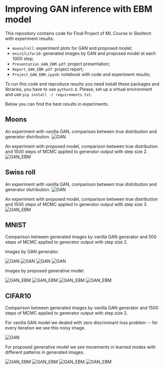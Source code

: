 # Improving GAN inference with EBM model

This repository contains code for Final Project of ML Course in Skoltech with experiment results:
- `moons`/`roll`: experiment plots for GAN and proposed model;
- `mnist`/`cifar10`: generated images by GAN and proposed model at each 1000 step;
- `Presentation_GAN_EBM.pdf`: project presentation;
- `Report_GAN_EBM.pdf`: project report;
- `Project_GAN_EBM.ipynb`: notebook with code and experiment results;

To run this code and reproduce results you need install these packages and libraries, you have to use `python3.8`. Please, set up a virtual environment and use `pip install -r requirements.txt`.

Below you can find the best results in experiments.

## Moons
An experiment with vanilla GAN, comparison between true distribution and generator distribution.
![GAN](https://github.com/v-vskv-v/GAN_EBM/blob/master/moons/GAN.png)

An experiment with proposed model, comparison between true distribution and 1500 steps of MCMC applied to generator output with step size 2.
![GAN_EBM](https://github.com/v-vskv-v/GAN_EBM/blob/master/moons/GAN_EBM.png)

## Swiss roll
An experiment with vanilla GAN, comparison between true distribution and generator distribution.
![GAN](https://github.com/v-vskv-v/GAN_EBM/blob/master/roll/GAN.png)

An experiment with proposed model, comparison between true distribution and 1500 steps of MCMC applied to generator output with step size 3.
![GAN_EBM](https://github.com/v-vskv-v/GAN_EBM/blob/master/roll/GAN_EBM.png)

## MNIST
Comparison between generated images by vanilla GAN generator and 500 steps of MCMC  applied to generator output with step size 2.

Images by GAN generator.

![GAN](https://github.com/v-vskv-v/GAN_EBM/blob/master/mnist/GAN/step38000.jpg "Vanilla GAN") ![GAN](https://github.com/v-vskv-v/GAN_EBM/blob/master/mnist/GAN/step35000.jpg "Vanilla GAN") ![GAN](https://github.com/v-vskv-v/GAN_EBM/blob/master/mnist/GAN/step30000.jpg "Vanilla GAN") ![GAN](https://github.com/v-vskv-v/GAN_EBM/blob/master/mnist/GAN/step36000.jpg "Vanilla GAN")

Images by proposed generative model.

![GAN_EBM](https://github.com/v-vskv-v/GAN_EBM/blob/master/mnist/GAN_EBM/step11000.jpg "Proposed model") ![GAN_EBM](https://github.com/v-vskv-v/GAN_EBM/blob/master/mnist/GAN_EBM/step10000.jpg "Proposed model") ![GAN_EBM](https://github.com/v-vskv-v/GAN_EBM/blob/master/mnist/GAN_EBM/step8000.jpg "Proposed model") ![GAN_EBM](https://github.com/v-vskv-v/GAN_EBM/blob/master/mnist/GAN_EBM/step12000.jpg "Proposed model")  

## CIFAR10
Comparison between generated images by vanilla GAN generator and 1500 steps of MCMC  applied to generator output with step size 2.

For vanilla GAN model we dealed with zero discriminant loss problem -- for every iteration we see this noisy image.

![GAN](https://github.com/v-vskv-v/GAN_EBM/blob/master/cifar10/GAN/step21000.jpg "Vanilla GAN")

For proposed generative model we see movements in learned modes with different patterns in generated images.

![GAN_EBM](https://github.com/v-vskv-v/GAN_EBM/blob/master/cifar10/GAN_EBM/step29000.jpg "Proposed model") ![GAN_EBM](https://github.com/v-vskv-v/GAN_EBM/blob/master/cifar10/GAN_EBM/step12000.jpg "Proposed model") ![GAN_EBM](https://github.com/v-vskv-v/GAN_EBM/blob/master/cifar10/GAN_EBM/step20000.jpg "Proposed model") ![GAN_EBM](https://github.com/v-vskv-v/GAN_EBM/blob/master/cifar10/GAN_EBM/step30000.jpg "Proposed model") 
